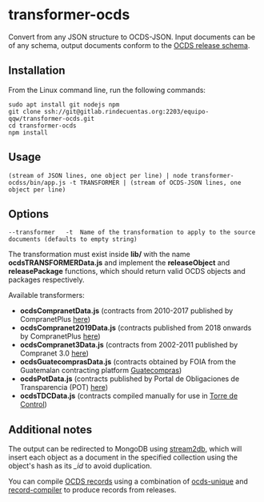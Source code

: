 # transformer-ocds

Convert from any JSON structure to OCDS-JSON. Input documents can be of any schema, output documents conform to the [OCDS release schema](https://standard.open-contracting.org/latest/en/schema/release/).

## Installation

From the Linux command line, run the following commands:

    sudo apt install git nodejs npm
    git clone ssh://git@gitlab.rindecuentas.org:2203/equipo-qqw/transformer-ocds.git
    cd transformer-ocds
    npm install

## Usage

    (stream of JSON lines, one object per line) | node transformer-ocdss/bin/app.js -t TRANSFORMER | (stream of OCDS-JSON lines, one object per line)

## Options

    --transformer   -t  Name of the transformation to apply to the source documents (defaults to empty string)

The transformation must exist inside **lib/** with the name **ocdsTRANSFORMERData.js** and implement the **releaseObject** and **releasePackage** functions, which should return valid OCDS objects and packages respectively.

Available transformers:

*  **ocdsCompranetData.js** (contracts from 2010-2017 published by CompranetPlus [here](https://sites.google.com/site/cnetuc/descargas))
*  **ocdsCompranet2019Data.js** (contracts published from 2018 onwards by CompranetPlus [here](https://sites.google.com/site/cnetuc/descargas))
*  **ocdsCompranet3Data.js** (contracts from 2002-2011 published by Compranet 3.0 [here](https://sites.google.com/site/cnetuc/contratos_cnet_3))
*  **ocdsGuatecomprasData.js** (contracts obtained by FOIA from the Guatemalan contracting platform [Guatecompras](http://www.guatecompras.gt/))
*  **ocdsPotData.js** (contracts published by Portal de Obligaciones de Transparencia (POT) [here](http://portaltransparencia.gob.mx/pot/repoServlet?archivo=contrato.zip))
*  **ocdsTDCData.js** (contracts compiled manually for use in [Torre de Control](https://torredecontrol.projectpoder.org/))

## Additional notes

The output can be redirected to MongoDB using [stream2db](http://gitlab.rindecuentas.org/equipo-qqw/stream2db), which will insert each object as a document in the specified collection using the object's hash as its *_id* to avoid duplication.

You can compile [OCDS records](https://standard.open-contracting.org/latest/en/schema/records_reference/) using a combination of [ocds-unique](http://gitlab.rindecuentas.org/equipo-qqw/ocds-unique) and [record-compiler](http://gitlab.rindecuentas.org/equipo-qqw/record-compiler) to produce records from releases.
